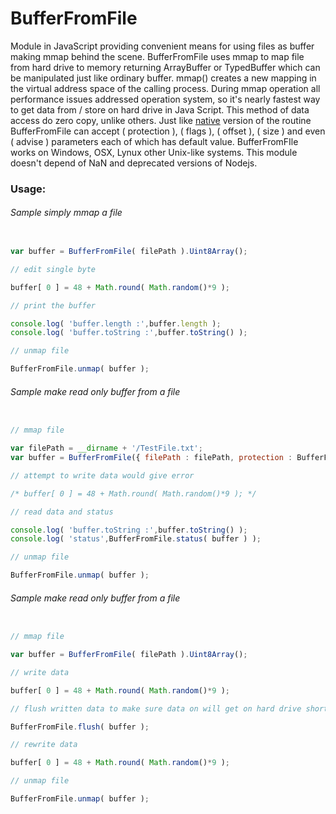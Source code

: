 
# BufferFromFile
Module in JavaScript providing convenient means for using files as buffer making mmap behind the scene.
BufferFromFile uses mmap to map file from hard drive to memory returning ArrayBuffer or TypedBuffer which can be manipulated just like ordinary buffer.
mmap() creates a new mapping in the virtual address space of the calling process.
During mmap operation all performance issues addressed operation system, so it's nearly fastest way to get data from / store on hard drive in Java Script. This method of data access do zero copy, unlike others.
Just like [native](http://man7.org/linux/man-pages/man2/mmap.2.html) version of the routine BufferFromFile can accept ( protection ), ( flags ), ( offset ), ( size ) and even ( advise ) parameters each of which has default value.
BufferFromFIle works on Windows, OSX, Lynux other Unix-like systems.
This module doesn't depend of NaN and deprecated versions of Nodejs.

### Usage:

###### Sample simply mmap a file
```javascript

var buffer = BufferFromFile( filePath ).Uint8Array();

// edit single byte

buffer[ 0 ] = 48 + Math.round( Math.random()*9 );

// print the buffer

console.log( 'buffer.length :',buffer.length );
console.log( 'buffer.toString :',buffer.toString() );

// unmap file

BufferFromFile.unmap( buffer );

```

###### Sample make read only buffer from a file
```javascript

// mmap file

var filePath = __dirname + '/TestFile.txt';
var buffer = BufferFromFile({ filePath : filePath, protection : BufferFromFile.Protection.read }).Uint8Array();

// attempt to write data would give error

/* buffer[ 0 ] = 48 + Math.round( Math.random()*9 ); */

// read data and status

console.log( 'buffer.toString :',buffer.toString() );
console.log( 'status',BufferFromFile.status( buffer ) );

// unmap file

BufferFromFile.unmap( buffer );

```

###### Sample make read only buffer from a file
```javascript

// mmap file

var buffer = BufferFromFile( filePath ).Uint8Array();

// write data

buffer[ 0 ] = 48 + Math.round( Math.random()*9 );

// flush written data to make sure data on will get on hard drive shortly

BufferFromFile.flush( buffer );

// rewrite data

buffer[ 0 ] = 48 + Math.round( Math.random()*9 );

// unmap file

BufferFromFile.unmap( buffer );

```

